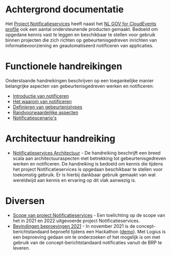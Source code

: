 # Achtergrond documentatie

Het [Project Notificatieservices](https://github.com/VNG-Realisatie/notificatieservices) heeft naast het <a href="https://vng-realisatie.github.io/NL-GOV-profile-for-CloudEvents">NL GOV for CloudEvents profile</a> ook een aantal ondersteunende producten gemaakt. Bedoeld om opgedane kennis vast te leggen en beschikbaar te stellen voor gebruik binnen  projecten die zich richten op gebeurtenisgedreven inrichten van informatievoorziening en geautomatiseerd notificeren van applicaties.
      
# Functionele handreikingen

Onderstaande handreikingen beschrijven op een toegankelijke manier belangrijke aspecten van gebeurtenisgedreven werken en notificeren:

- [Introductie van notificeren](https://github.com/VNG-Realisatie/notificatieservices/blob/main/docs/achtergronddocumentatie/introductie_van_notificeren.pdf)
- [Het waarom van notificeren](https://github.com/VNG-Realisatie/notificatieservices/blob/main/docs/achtergronddocumentatie/waarom_notificeren.pdf)
- [Definieren van gebeurtenistypes](https://github.com/VNG-Realisatie/notificatieservices/blob/main/docs/achtergronddocumentatie/gebeurtenistypes_definieren.pdf)
- [Randvoorwaardelijke aspecten](https://github.com/VNG-Realisatie/notificatieservices/blob/main/docs/achtergronddocumentatie/randvoorwaarden_notificeren.pdf)
- [Notificatiescenario's](https://github.com/VNG-Realisatie/notificatieservices/blob/main/docs/achtergronddocumentatie/notificatiescenarios.pdf)


# Architectuur handreiking

- [Notificatieservices Architectuur](https://github.com/VNG-Realisatie/notificatieservices/blob/main/docs/achtergronddocumentatie/notificatieservices_architectuur.pdf) - De handreiking beschrijft een breed scala aan architectuuraspecten met betrekking tot gebeurtenisgedreven werken en notificeren. De handreiking is bedoeld om kennis die tijdens het project Notificatieservices is opgedaan beschikbaar te stellen voor toekomstig gebruik. Er is hierbij dankbaar gebruik gemaakt van wat wereldwijd aan kennis en ervaring op dit vlak aanwezig is.

# Diversen

- [Scope van project Notificatieservices](https://github.com/VNG-Realisatie/notificatieservices/blob/main/docs/achtergronddocumentatie/notificatieservices_scope.pdf) - Een toelichting op de scope van het in 2021 en 2022 uitgevoerde project Notificatieservices. 
- [Bevindingen beproevingen 2021](https://github.com/VNG-Realisatie/notificatieservices/blob/main/docs/achtergronddocumentatie/bevindingen_beproevingen_2021.pdf) - In november 2021 is de concept-berichtstandaard beproefd tijdens een Hackathon ([demo](https://youtu.be/IdneTcAQFbA)). Met Logius is een beproeving gedaan om te onderzoeken of het mogelijk is om met gebruik van de concept-berichtstandaard notificaties vanuit de BRP te leveren.